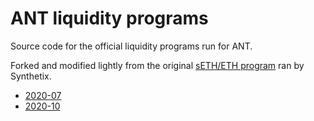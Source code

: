# ANT liquidity programs

Source code for the official liquidity programs run for ANT.

Forked and modified lightly from the original [sETH/ETH program](https://github.com/Synthetixio/Unipool) ran by Synthetix.

- [2020-07](packages/jul)
- [2020-10](packages/oct)
